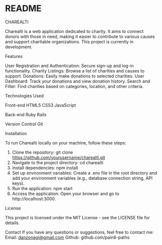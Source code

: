 # README

CHAREALTI

Charealti is a web application dedicated to charity. It aims to connect donors with those in need, making it easier to contribute to various causes and support charitable organizations. This project is currently in development.

Features

User Registration and Authentication: Secure sign-up and log-in functionality.
Charity Listings: Browse a list of charities and causes to support.
Donations: Easily make donations to selected charities.
User Dashboard: Track your donations and view donation history.
Search and Filter: Find charities based on categories, location, and other criteria.

Technologies Used

Front-end
HTML5
CSS3
JavaScript

Back-end
Ruby
Rails

Version Control
Git


Installation

To run Charealti locally on your machine, follow these steps:

1. Clone the repository: git clone https://github.com/yourusername/charealti.git
2. Navigate to the project directory: cd charealti
3. Install dependencies: npm install
4. Set up environment variables: Create a .env file in the root directory and add your environment variables (e.g., database connection string, API keys).
5. Run the application: npm start
6. Access the application: Open your browser and go to http://localhost:3000.

License

This project is licensed under the MIT License - see the LICENSE file for details.

Contact
If you have any questions or suggestions, feel free to contact me:
Email: danzonagi@gmail.com
Github: github.com/pain6-paths

